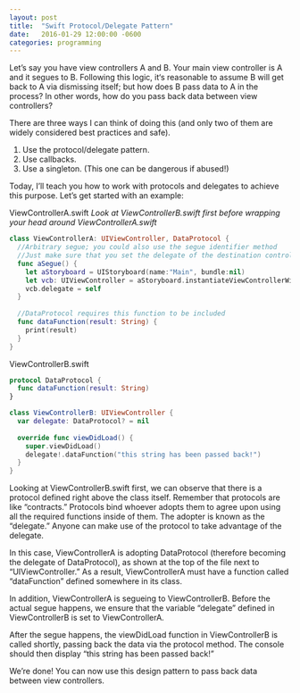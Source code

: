 ```yaml
---
layout: post
title:  "Swift Protocol/Delegate Pattern"
date:   2016-01-29 12:00:00 -0600
categories: programming
---
```



Let’s say you have view controllers A and B. Your main view controller is A and it segues to B. Following this logic, it‘s reasonable to assume B will get back to A via dismissing itself; but how does B pass data to A in the process? In other words, how do you pass back data between view controllers?  

There are three ways I can think of doing this (and only two of them are widely considered best practices and safe). 

1. Use the protocol/delegate pattern.
2. Use callbacks.
3. Use a singleton. (This one can be dangerous if abused!)

Today, I’ll teach you how to work with protocols and delegates to achieve this purpose. Let’s get started with an example:  

ViewControllerA.swift *Look at ViewControllerB.swift first before wrapping your head around ViewControllerA.swift*

```swift
class ViewControllerA: UIViewController, DataProtocol {
  //Arbitrary segue; you could also use the segue identifier method
  //Just make sure that you set the delegate of the destination controller as self!
  func aSegue() {
    let aStoryboard = UIStoryboard(name:"Main", bundle:nil)
    let vcb: UIViewController = aStoryboard.instantiateViewControllerWithIdentifier("ViewControllerB")
    vcb.delegate = self
  }
  
  //DataProtocol requires this function to be included
  func dataFunction(result: String) {
    print(result)
  }
}
```

ViewControllerB.swift

```swift
protocol DataProtocol {
  func dataFunction(result: String)
}

class ViewControllerB: UIViewController {
  var delegate: DataProtocol? = nil
  
  override func viewDidLoad() {
    super.viewDidLoad()
    delegate!.dataFunction("this string has been passed back!")
  }
}
```

Looking at ViewControllerB.swift first, we can observe that there is a protocol defined right above the class itself. Remember that protocols are like “contracts.” Protocols bind whoever adopts them to agree upon using all the required functions inside of them. The adopter is known as the “delegate.” Anyone can make use of the protocol to take advantage of the delegate.  

In this case, ViewControllerA is adopting DataProtocol (therefore becoming the delegate of DataProtocol), as shown at the top of the file next to “UIViewController.” As a result, ViewControllerA must have a function called “dataFunction” defined somewhere in its class.  

In addition, ViewControllerA is segueing to ViewControllerB. Before the actual segue happens, we ensure that the variable “delegate” defined in ViewControllerB is set to ViewControllerA.  

After the segue happens, the viewDidLoad function in ViewControllerB is called shortly, passing back the data via the protocol method. The console should then display “this string has been passed back!”  

We’re done! You can now use this design pattern to pass back data between view controllers.

